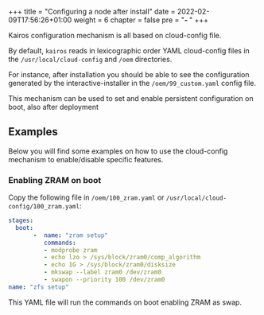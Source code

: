 +++
title = "Configuring a node after install"
date = 2022-02-09T17:56:26+01:00
weight = 6
chapter = false
pre = "<b>- </b>"
+++

Kairos configuration mechanism is all based on cloud-config file.

By default, `kairos` reads in lexicographic order YAML cloud-config files in the `/usr/local/cloud-config` and `/oem` directories.

For instance, after installation you should be able to see the configuration generated by the interactive-installer in the `/oem/99_custom.yaml` config file.

This mechanism can be used to set and enable persistent configuration on boot, also after deployment

## Examples

Below you will find some examples on how to use the cloud-config mechanism to enable/disable specific features.

### Enabling ZRAM on boot

Copy the following file in `/oem/100_zram.yaml` or `/usr/local/cloud-config/100_zram.yaml`:

```yaml
stages:
  boot:
       -  name: "zram setup"
          commands:
          - modprobe zram
          - echo lzo > /sys/block/zram0/comp_algorithm
          - echo 1G > /sys/block/zram0/disksize
          - mkswap --label zram0 /dev/zram0
          - swapon --priority 100 /dev/zram0
name: "zfs setup"
```

This YAML file will run the commands on boot enabling ZRAM as swap.